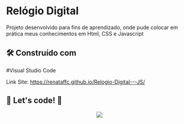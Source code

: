 # Relógio Digital

Projeto desenvolvido para fins de aprendizado, onde pude colocar em prática meus conhecimentos em Html, CSS e Javascript

## 🛠️ Construído com

#Visual Studio Code

Link Site:   https://renataffc.github.io/Relogio-Digital---JS/

## 🚀 Let's code! 🚀

<div align="center">
   <img src= "https://user-images.githubusercontent.com/97262523/192887690-136d3d5b-5644-4391-a874-457797c81c91.png">
</div>







